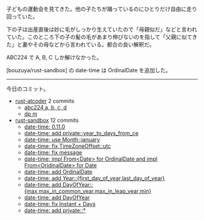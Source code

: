 子どもの運動会を見てきた。他の子たちが踊っているのにひとりだけ自由に走り回っていた。

下の子は出産直後は妙に毛がしっかり生えていたので「母親似だ」などと言われていた。このところ下の子の髪の毛があまり伸びないのを指して「父親に似てきた」と妻やその母などから言われている。都合の良い解釈だ。

ABC224 で A, B, C しか解けなかった。

[bouzuya/rust-sandbox] の date-time は OrdinalDate を追加した。

---

今日のコミット。

- [rust-atcoder](https://github.com/bouzuya/rust-atcoder) 2 commits
  - [abc224 a, b, c, d](https://github.com/bouzuya/rust-atcoder/commit/1de68bb423c028fa3d616a81c42a63246dd5ad7a)
  - [dp m](https://github.com/bouzuya/rust-atcoder/commit/3fbec3ab3f39cdf1c085cdd3df59239db1c355cc)
- [rust-sandbox](https://github.com/bouzuya/rust-sandbox) 12 commits
  - [date-time: 0.11.0](https://github.com/bouzuya/rust-sandbox/commit/9c35f72f7f8a9d2c217a26dd8e2c5e353b18ab44)
  - [date-time: add private::year_to_days_from_ce](https://github.com/bouzuya/rust-sandbox/commit/2862c83350d06257a6d60a9a12bc4caa739757d6)
  - [date-time: use Month::january](https://github.com/bouzuya/rust-sandbox/commit/7e0fb0939bb335a52e0c974063b2c9354e73cabe)
  - [date-time: fix TimeZoneOffset::utc](https://github.com/bouzuya/rust-sandbox/commit/be1236d0f32417c0fa97a8114a3aff8d87631032)
  - [date-time: fix message](https://github.com/bouzuya/rust-sandbox/commit/c5f083ddf1d61de800594c7d04e2bdf991ae69a3)
  - [date-time: impl From&lt;Date> for OrdinalDate and impl From&lt;OridinalDate> for Date](https://github.com/bouzuya/rust-sandbox/commit/cde1a253b57870c245151ef65a1629e748d6e75b)
  - [date-time: add OrdinalDate](https://github.com/bouzuya/rust-sandbox/commit/3fa6ee19642fbd7c718979296ec9e3166ffa7782)
  - [date-time: add Year::{first_day_of_year,last_day_of_year}](https://github.com/bouzuya/rust-sandbox/commit/24443dd331591baead2557495538698db0499722)
  - [date-time: add DayOfYear::{max,max_in_common_year,max_in_leap_year,min}](https://github.com/bouzuya/rust-sandbox/commit/ad348257743b6534aee5ec5a5fce527b100a4513)
  - [date-time: add DayOfYear](https://github.com/bouzuya/rust-sandbox/commit/daa99766d8e9ddd9b287702851d52d91c5fb3c4d)
  - [date-time: fix Instant + Days](https://github.com/bouzuya/rust-sandbox/commit/ed18ccd963fe24969163d3f35b129848de1ee841)
  - [date-time: add private::*](https://github.com/bouzuya/rust-sandbox/commit/4fe93e28e547f69bb2d773d5e146cff2f9d4a413)
